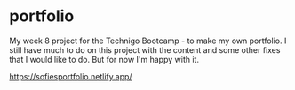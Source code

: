 # portfolio

My week 8 project for the Technigo Bootcamp - to make my own portfolio. 
I still have much to do on this project with the content and some other fixes that I would like to do. But for now I'm happy with it. 

https://sofiesportfolio.netlify.app/
